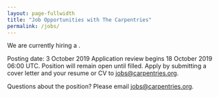 ```yaml
---
layout: page-fullwidth
title: "Job Opportunities with The Carpentries"
permalink: /jobs/
---
```


We are currently hiring a []({{site.url}}//).  


Posting date: 3 October 2019
Application review begins 18 October 2019 06:00 UTC. Position will remain open until filled.
Apply by submitting a cover letter and your resume or CV to [jobs@carpentries.org](mailto:jobs@carpentries.org).

Questions about the position? Please email [jobs@carpentries.org](mailto:jobs@carpentries.org).
